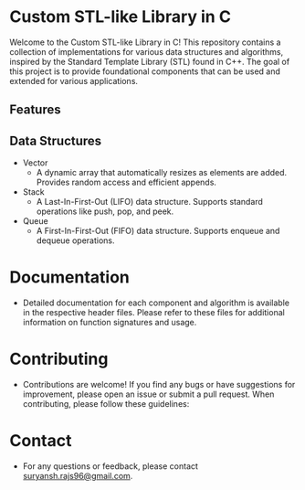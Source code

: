 # Custom STL-like Library in C
  Welcome to the Custom STL-like Library in C! This repository contains a collection of implementations for various data structures and algorithms, inspired by the Standard Template Library (STL)   found in C++. The goal of this project is to provide foundational components that can be used and extended for various applications.
## Features
## Data Structures
- Vector
  - A dynamic array that automatically resizes as elements are added. Provides random access and efficient appends.
- Stack
  - A Last-In-First-Out (LIFO) data structure. Supports standard operations like push, pop, and peek.
- Queue
  - A First-In-First-Out (FIFO) data structure. Supports enqueue and dequeue operations.







# Documentation
 - Detailed documentation for each component and algorithm is available in the respective header files. Please refer to these files for additional information on function signatures and usage.

# Contributing
  - Contributions are welcome! If you find any bugs or have suggestions for improvement, please open an issue or submit a pull request. When contributing, please follow these guidelines:


# Contact
  - For any questions or feedback, please contact suryansh.rajs96@gmail.com.
